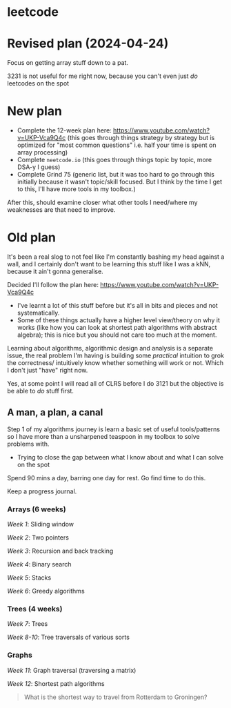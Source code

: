 # leetcode 

# Revised plan (2024-04-24)

Focus on getting array stuff down to a pat.

3231 is not useful for me right now, because you can't even just _do_ leetcodes on the spot


# New plan

- Complete the 12-week plan here: https://www.youtube.com/watch?v=UKP-Vca9Q4c  (this goes through things strategy by strategy but is optimized for "most common questions" i.e. half your time is spent on array processing)
- Complete `neetcode.io`  (this goes through things topic by topic, more DSA-y I guess)
- Complete Grind 75 (generic list, but it was too hard to go through this initially because it wasn't topic/skill focused. But I think by the time I get to this, I'll have more tools in my toolbox.)

After this, should examine closer what other tools I need/where my weaknesses are that need to improve.

# Old plan
It's been a real slog to not feel like I'm constantly bashing my head against a wall, and I certainly don't want to be learning this stuff like I was a kNN, because it ain't gonna generalise.

Decided I'll follow the plan here: https://www.youtube.com/watch?v=UKP-Vca9Q4c
- I've learnt a lot of this stuff before but it's all in bits and pieces and not systematically.
- Some of these things actually have a higher level view/theory on why it works (like how you can look at shortest path algorithms with abstract algebra); this is nice but you should not care too much at the moment.

Learning about algorithms, algorithmic design and analysis is a separate issue, the real problem I'm having is building some _practical_ intuition to grok the correctness/ intuitively know whether something will work or not. Which I don't just "have" right now.

Yes, at some point I will read all of CLRS before I do 3121 but the objective is be able to _do_ stuff first.

## A man, a plan, a canal
Step 1 of my algorithms journey is learn a basic set of useful tools/patterns so I have more than a unsharpened teaspoon in my toolbox to solve problems with.
- Trying to close the gap between what I know about and what I can solve on the spot

Spend 90 mins a day, barring one day for rest. Go find time to do this.

Keep a progress journal.

### Arrays  (6 weeks)
_Week 1_: Sliding window

_Week 2_: Two pointers

_Week 3_: Recursion and back tracking

_Week 4_: Binary search

_Week 5_: Stacks

_Week 6_: Greedy algorithms

### Trees (4 weeks)

_Week 7_: Trees

_Week 8-10_: Tree traversals of various sorts

### Graphs
_Week 11_: Graph traversal (traversing a matrix)

_Week 12_: Shortest path algorithms

> What is the shortest way to travel from Rotterdam to Groningen? 





